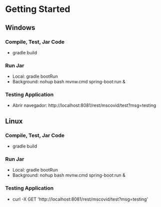 # Getting Started

## Windows

### Compile, Test, Jar Code
* gradle build

### Run Jar
* Local:      gradle bootRun
* Background: nohup bash mvnw.cmd spring-boot:run &

### Testing Application
* Abrir navegador: http://localhost:8081/rest/mscovid/test?msg=testing

## Linux

### Compile, Test, Jar Code
* gradle build

### Run Jar
* Local:      gradle bootRun
* Background: nohup bash mvnw.cmd spring-boot:run &

### Testing Application
* curl -X GET 'http://localhost:8081/rest/mscovid/test?msg=testing'

